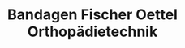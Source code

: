 ---
title: "Bandagen Fischer Oettel Orthopädietechnik"
url: /plauen/bandagen-fischer-oettel-orthopaedietechnik/
shop: Sanitätshaus
---
